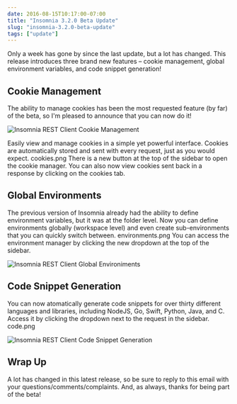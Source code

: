 ```yaml
---
date: 2016-08-15T10:17:00-07:00
title: "Insomnia 3.2.0 Beta Update"
slug: "insomnia-3.2.0-beta-update"
tags: ["update"]
---
```


Only a week has gone by since the last update, but a lot has changed. This release introduces three 
brand new features – cookie management, global environment variables, and code snippet generation!

<!--more-->

## Cookie Management

The ability to manage cookies has been the most requested feature (by far) of the beta, so I'm 
pleased to announce that you can now do it!

![Insomnia REST Client Cookie Management](/images/blog/cookies.png)

Easily view and manage cookies in a simple yet powerful interface. Cookies are automatically stored 
and sent with every request, just as you would expect. cookies.png There is a new button at the top 
of the sidebar to open the cookie manager. You can also now view cookies sent back in a response by 
clicking on the cookies tab.

## Global Environments

The previous version of Insomnia already had the ability to define environment variables, but it 
was at the folder level. Now you can define environments globally (workspace level) and even 
create sub-environments that you can quickly switch between. environments.png You can access the 
environment manager by clicking the new dropdown at the top of the sidebar.

![Insomnia REST Client Global Environiments](/images/blog/environments.png)

## Code Snippet Generation

You can now atomatically generate code snippets for over thirty different languages and libraries, 
including NodeJS, Go, Swift, Python, Java, and C. Access it by clicking the dropdown next to the 
request in the sidebar. code.png

![Insomnia REST Client Code Snippet Generation](/images/blog/code.png)

## Wrap Up

A lot has changed in this latest release, so be sure to reply to this email with your 
questions/comments/complaints. And, as always, thanks for being part of the beta!
